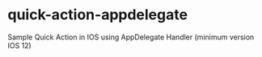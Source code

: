 # quick-action-appdelegate
Sample Quick Action in IOS using AppDelegate Handler (minimum version IOS 12)
